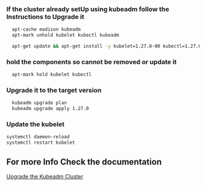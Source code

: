 ### If the cluster already setUp using kubeadm follow the Instructions to Upgrade it

```sh
  apt-cache madison kubeadm
  apt-mark unhold kubelet kubectl kubeadm
```
```sh
  apt-get update && apt-get install -y kubelet=1.27.0-00 kubectl=1.27.0-00 kubeadm=1.27.0-00
```

### hold the components so cannot be removed or update it 

```sh
  apt-mark hold kubelet kubectl
```

### Upgrade it to the target version

```sh
  kubeadm upgrade plan
  kubeadm upgrade apply 1.27.0
```

### Update the kubelet 

```sh
systemctl daemon-reload
systemctl restart kubelet
```
## For more Info Check the documentation
<a href="https://v1-27.docs.kubernetes.io/docs/tasks/administer-cluster/kubeadm/kubeadm-upgrade/">Upgrade the Kubeadm Cluster</a>
